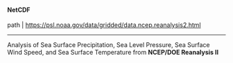 #### NetCDF

path | https://psl.noaa.gov/data/gridded/data.ncep.reanalysis2.html

---
Analysis of Sea Surface Precipitation, Sea Level Pressure, Sea Surface Wind Speed, and Sea Surface Temperature from 
**NCEP/DOE Reanalysis II**
